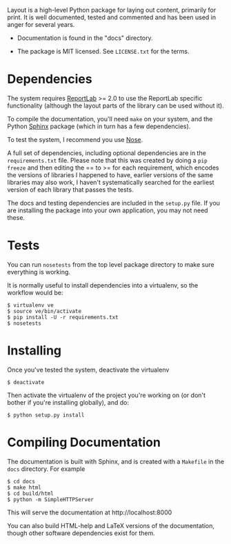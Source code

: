 Layout is a high-level Python package for laying out content,
primarily for print. It is well documented, tested and commented and
has been used in anger for several years.

* Documentation is found in the "docs" directory.

* The package is MIT licensed. See `LICENSE.txt` for the terms.


# Dependencies

The system requires [ReportLab](http://www.reportlab.com/) >= 2.0 to use the
ReportLab specific functionality (although the layout parts of the library
can be used without it).

To compile the documentation, you'll need `make` on your system, and the
Python [Sphinx](http://sphinx-doc.org/) package (which in turn has a few
dependencies).

To test the system, I recommend you use
[Nose](https://nose.readthedocs.org/en/latest/).

A full set of dependencies, including optional dependencies are in the
`requirements.txt` file. Please note that this was created by doing a `pip
freeze` and then editing the == to >= for each requirement, which encodes
the versions of libraries I happened to have, earlier versions of the same
libraries may also work, I haven't systematically searched for the earliest
version of each library that passes the tests.

The docs and testing dependencies are included in the `setup.py` file. If you
are installing the package into your own application, you may not need
these.


# Tests

You can run `nosetests` from the top level package directory to make
sure everything is working.

It is normally useful to install dependencies into a virtualenv, so
the workflow would be:

    $ virtualenv ve
    $ source ve/bin/activate
    $ pip install -U -r requirements.txt
    $ nosetests


# Installing

Once you've tested the system, deactivate the virtualenv

    $ deactivate

Then activate the virtualenv of the project you're working on (or don't
bother if you're installing globally), and do:

    $ python setup.py install


# Compiling Documentation

The documentation is built with Sphinx, and is created with a `Makefile`
in the `docs` directory. For example

    $ cd docs
    $ make html
    $ cd build/html
    $ python -m SimpleHTTPServer

This will serve the documentation at http://localhost:8000

You can also build HTML-help and LaTeX versions of the documentation,
though other software dependencies exist for them.
